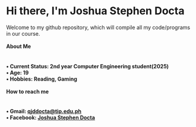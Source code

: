 # Hi there, I'm Joshua Stephen Docta
Welcome to my github repository, which will compile all my code/programs in our course.<br><br>
**About Me**<h4><br>
• Current Status: 2nd year Computer Engineering student(2025)<br>
• Age: 19<br>
• Hobbies: Reading, Gaming<br><br>
**How to reach me**<h4><br>
• Gmail: qjddocta@tip.edu.ph<br>
• Facebook: [Joshua Stephen Docta](https://www.facebook.com/joshuastephendocta)
